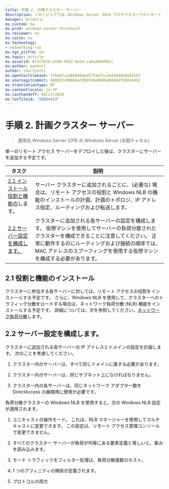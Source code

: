 ```yaml
---
title: 手順 2. 計画クラスター サーバー
description: このトピックでは、Windows Server 2016 でのクラスターでのリモート アクセスの展開ガイドの一部です。
manager: brianlic
ms.custom: na
ms.prod: windows-server-threshold
ms.reviewer: na
ms.suite: na
ms.technology:
- networking-ras
ms.tgt_pltfrm: na
ms.topic: article
ms.assetid: 673c5bfb-b590-4932-8e54-ca0a466d90cc
ms.author: pashort
author: shortpatti
ms.openlocfilehash: 1f0ab7c1d888466ed575ab7cc2ed204db9a02542
ms.sourcegitcommit: 0d0b32c8986ba7db9536e0b8648d4ddf9b03e452
ms.translationtype: MT
ms.contentlocale: ja-JP
ms.lasthandoff: 04/17/2019
ms.locfileid: "59854413"
---
```

# <a name="step-2-plan-cluster-servers"></a>手順 2. 計画クラスター サーバー

>適用先:Windows Server 2016 の Windows Server (半期チャネル)

単一のリモート アクセス サーバーをデプロイした後は、クラスターにサーバーを追加する予定です。  
  
|タスク|説明|  
|----|--------|  
|[2.1 インストール役割と機能の](#BKMK_Install)します。|サーバー クラスターに追加されるごとに、(必要な) 場合は、リモート アクセスの役割と Windows NLB の機能のインストールの計画、計画のトポロジ、IP アドレス指定、ルーティングおよび転送します。|  
|[2.2 サーバー設定を構成します。](#BKMK_Config)|クラスターに追加される各サーバーの設定を構成します。 仮想マシンを使用してサーバーの負荷分散されたクラスターを構成できることに注意してください。 正常に動作するのにルーティングおよび接続の順序では、MAC アドレスのスプーフィングを使用する仮想マシンを構成する必要があります。|  
  
## <a name="BKMK_Install"></a>2.1 役割と機能のインストール  
クラスターに参加する各サーバーに対しては、リモート アクセスの役割をインストールする予定です。 さらに、Windows NLB を使用して、クラスターへのトラフィック分散をロードする場合は、ネットワーク負荷分散 (NLB) 機能をインストールする予定です。 詳細については、次を参照してください。[ネットワーク負荷分散](https://technet.microsoft.com/windows-server-docs/networking/technologies/network-load-balancing)します。  
  
## <a name="BKMK_Config"></a>2.2 サーバー設定を構成します。  
クラスターに追加される各サーバーの IP アドレスとドメインの設定を計画します。 次のことを考慮してください。  
  
1.  クラスター内のサーバーは、すべて同じドメインに属する必要があります。  
  
2.  クラスター内のサーバーは、同じサブネット上になければなりません。  
  
3.  クラスター内の各サーバーは、同じネットワーク アダプター数を DirectAccess の展開用に使用が必要です。  
  
負荷分散クラスターの Windows NLB を使用すると、次の Windows NLB 設定が適用されます。  
  
1.  ユニキャストの操作モード。 これは、NLB マネージャーを使用してマルチキャストに変更できます。 この設定は、リモート アクセス管理コンソールで変更できません。  
  
2.  すべてのクラスター サーバーが負荷が均等にある要素定義と等しいと、重みを読み込みます。  
  
3.  モード トラフィックをフィルター処理は、負荷分散複数のホスト。  
  
4.  1 つのアフィニティの関係が定義されます。  
  
5.  プロトコルの両方  

